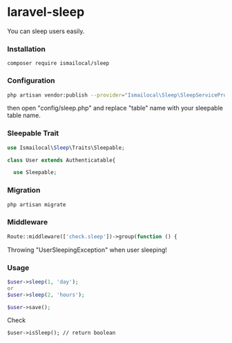 # laravel-sleep
You can sleep users easily.

### Installation

```
composer require ismailocal/sleep
```

### Configuration

``` sh
php artisan vendor:publish --provider="Ismailocal\Sleep\SleepServiceProvider"
```
then open "config/sleep.php" and replace "table" name with your sleepable table name.

### Sleepable Trait
``` php
use Ismailocal\Sleep\Traits\Sleepable;

class User extends Authenticatable{

  use Sleepable;

```

### Migration

``` php
php artisan migrate
```

### Middleware
``` php
Route::middleware(['check.sleep'])->group(function () {
```
Throwing "UserSleepingException" when user sleeping!

### Usage

``` php
$user->sleep(1, 'day');
or
$user->sleep(2, 'hours');

$user->save();
```

Check
```
$user->isSleep(); // return boolean
```
